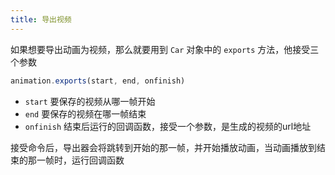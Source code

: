 ```yaml
---
title: 导出视频
---
```

如果想要导出动画为视频，那么就要用到 `Car` 对象中的 `exports` 方法，他接受三个参数

```javascript
animation.exports(start, end, onfinish)
```
- `start` 要保存的视频从哪一帧开始
- `end` 要保存的视频在哪一帧结束
- `onfinish` 结束后运行的回调函数，接受一个参数，是生成的视频的url地址

接受命令后，导出器会将跳转到开始的那一帧，并开始播放动画，当动画播放到结束的那一帧时，运行回调函数